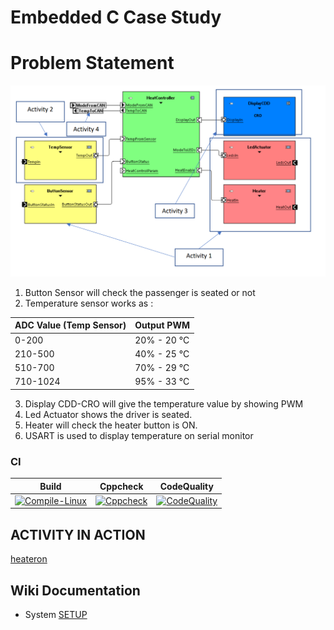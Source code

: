 # Embedded C Case Study

# Problem Statement 
![activity_list](https://github.com/nuPURohit/Embedded_C_LTTS/blob/main/simulation/activity_list.png)
1. Button Sensor will check the passenger is seated or not
2. Temperature sensor works as :

ADC Value (Temp Sensor)| Output PWM
----------|----------
0-200 | 20% - 20 °C
210-500 | 40% - 25 °C
510-700 | 70% - 29 °C
710-1024 | 95% - 33 °C

3. Display CDD-CRO will give the temperature value by showing PWM
4. Led Actuator shows the driver is seated.
5. Heater will check the heater button is ON.
6. USART is used to display temperature on serial monitor 



### CI 

|Build|Cppcheck|CodeQuality|
|:--:|:--:|:--:|
|[![Compile-Linux](https://github.com/sammy-9930/Emb-C/actions/workflows/compile.yml/badge.svg)](https://github.com/sammy-9930/Emb-C/actions/workflows/compile.yml) |[![Cppcheck](https://github.com/sammy-9930/Emb-C/actions/workflows/Cppcheck.yml/badge.svg)](https://github.com/sammy-9930/Emb-C/actions/workflows/Cppcheck.yml)|[![CodeQuality](https://github.com/sammy-9930/Emb-C/actions/workflows/CodeQuality.yml/badge.svg)](https://github.com/sammy-9930/Emb-C/actions/workflows/CodeQuality.yml)

## ACTIVITY IN ACTION 
[heateron](https://github.com/sammy-9930/Emb-C/blob/main/documentation/heateron.jpeg)



## Wiki Documentation
* System [SETUP](https://github.com/Bharathgopal/Emb-C/wiki)
